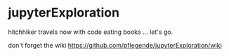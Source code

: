 # jupyterExploration
hitchhiker travels now with code eating books ... let's go.

don't forget the wiki
https://github.com/pflegende/jupyterExploration/wiki
